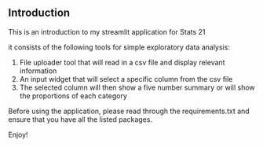 ## Introduction

This is an introduction to my streamlit application for Stats 21

it consists of the following tools for simple exploratory data analysis:

1. File uploader tool that will read in a csv file and display relevant information
2. An input widget that will select a specific column from the csv file
3. The selected column will then show a five number summary or will show the proportions of each category

Before using the application, please read through the requirements.txt and ensure that you have all the listed packages.

Enjoy!